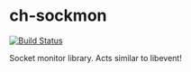 ch-sockmon
==========

[![Build Status](https://travis-ci.org/corehacker/ch-sockmon.png?branch=master)](https://travis-ci.org/corehacker/ch-sockmon)

Socket monitor library. Acts similar to libevent!
